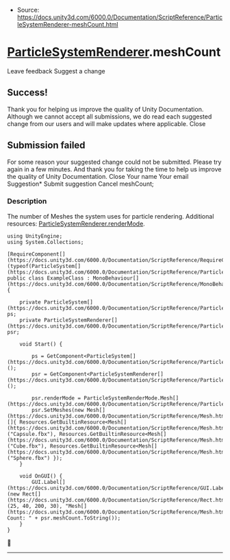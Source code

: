 * Source: https://docs.unity3d.com/6000.0/Documentation/ScriptReference/ParticleSystemRenderer-meshCount.html

#  [ParticleSystemRenderer](https://docs.unity3d.com/6000.0/Documentation/ScriptReference/ParticleSystemRenderer.html).meshCount
Leave feedback
Suggest a change
## Success!
Thank you for helping us improve the quality of Unity Documentation. Although we cannot accept all submissions, we do read each suggested change from our users and will make updates where applicable.
Close
## Submission failed
For some reason your suggested change could not be submitted. Please <a>try again</a> in a few minutes. And thank you for taking the time to help us improve the quality of Unity Documentation.
Close
Your name Your email Suggestion* Submit suggestion
Cancel
meshCount; 
### Description
The number of Meshes the system uses for particle rendering.
Additional resources: [ParticleSystemRenderer.renderMode](https://docs.unity3d.com/6000.0/Documentation/ScriptReference/ParticleSystemRenderer-renderMode.html).
```
using UnityEngine;
using System.Collections;  
  
[RequireComponent[](https://docs.unity3d.com/6000.0/Documentation/ScriptReference/RequireComponent.html)(typeof(ParticleSystem[](https://docs.unity3d.com/6000.0/Documentation/ScriptReference/ParticleSystem.html)))]
public class ExampleClass : MonoBehaviour[](https://docs.unity3d.com/6000.0/Documentation/ScriptReference/MonoBehaviour.html) {  
  
    private ParticleSystem[](https://docs.unity3d.com/6000.0/Documentation/ScriptReference/ParticleSystem.html) ps;
    private ParticleSystemRenderer[](https://docs.unity3d.com/6000.0/Documentation/ScriptReference/ParticleSystemRenderer.html) psr;  
  
    void Start() {  
  
        ps = GetComponent<ParticleSystem[](https://docs.unity3d.com/6000.0/Documentation/ScriptReference/ParticleSystem.html)>();
        psr = GetComponent<ParticleSystemRenderer[](https://docs.unity3d.com/6000.0/Documentation/ScriptReference/ParticleSystemRenderer.html)>();  
  
        psr.renderMode = ParticleSystemRenderMode.Mesh[](https://docs.unity3d.com/6000.0/Documentation/ScriptReference/ParticleSystemRenderMode.Mesh.html);
        psr.SetMeshes(new Mesh[](https://docs.unity3d.com/6000.0/Documentation/ScriptReference/Mesh.html)[]{ Resources.GetBuiltinResource<Mesh[](https://docs.unity3d.com/6000.0/Documentation/ScriptReference/Mesh.html)>("Capsule.fbx"), Resources.GetBuiltinResource<Mesh[](https://docs.unity3d.com/6000.0/Documentation/ScriptReference/Mesh.html)>("Cube.fbx"), Resources.GetBuiltinResource<Mesh[](https://docs.unity3d.com/6000.0/Documentation/ScriptReference/Mesh.html)>("Sphere.fbx") });
    }  
  
    void OnGUI() {
        GUI.Label[](https://docs.unity3d.com/6000.0/Documentation/ScriptReference/GUI.Label.html)(new Rect[](https://docs.unity3d.com/6000.0/Documentation/ScriptReference/Rect.html)(25, 40, 200, 30), "Mesh[](https://docs.unity3d.com/6000.0/Documentation/ScriptReference/Mesh.html) Count: " + psr.meshCount.ToString());
    }
}

```

* * *
